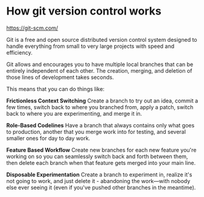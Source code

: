 # How git version control works

https://git-scm.com/

Git is a free and open source distributed version control system designed to handle everything from small to very large projects with speed and efficiency.

Git allows and encourages you to have multiple local branches that can be entirely independent of each other. The creation, merging, and deletion of those lines of development takes seconds.

This means that you can do things like:

**Frictionless Context Switching**
Create a branch to try out an idea, commit a few times, switch back to where you branched from, apply a patch, switch back to where you are experimenting, and merge it in.

**Role-Based Codelines**
Have a branch that always contains only what goes to production, another that you merge work into for testing, and several smaller ones for day to day work.

**Feature Based Workflow**
Create new branches for each new feature you're working on so you can seamlessly switch back and forth between them, then delete each branch when that feature gets merged into your main line.

**Disposable Experimentation**
Create a branch to experiment in, realize it's not going to work, and just delete it - abandoning the work—with nobody else ever seeing it (even if you've pushed other branches in the meantime).
